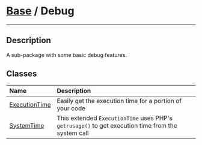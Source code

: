 # [Base](base.md) / Debug
____

## Description
A sub-package with some basic debug features.

## Classes
| Name | Description |
| :--- | :---------- |
| [ExecutionTime](debug-ExecutionTime.md) | Easily get the execution time for a portion of your code |
| [SystemTime](debug-SystemTime.md) | This extended `ExecutionTime` uses PHP's `getrusage()` to get execution time from the system call |

